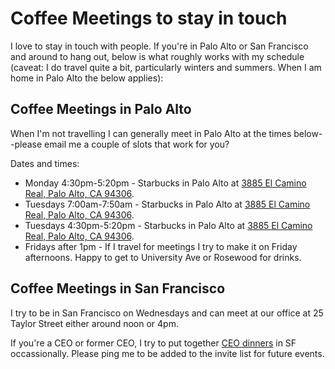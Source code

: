 # Coffee Meetings to stay in touch 

I love to stay in touch with people. If you're in Palo Alto or San Francisco and around to hang out, below is what roughly works with my schedule (caveat: I do travel quite a bit, particularly winters and summers. When I am home in Palo Alto the below applies): 

## Coffee Meetings in Palo Alto

When I'm not travelling I can generally meet in Palo Alto at the times below--please email me a couple of slots that work for you? 
 
Dates and times: 
- Monday 4:30pm-5:20pm - Starbucks in Palo Alto at [3885 El Camino Real, Palo Alto, CA 94306](https://www.google.com/maps/place/Starbucks/@37.4147301,-122.1350297,17z/data=!4m13!1m7!3m6!1s0x808fba894e5f0b25:0xf9978952688002a0!2s3747+Cass+Way,+Palo+Alto,+CA+94306!3b1!8m2!3d37.4137075!4d-122.1344074!3m4!1s0x808fba6317de8663:0x48a730fddbc7675b!8m2!3d37.4174193!4d-122.1305727). 
- Tuesdays 7:00am-7:50am - Starbucks in Palo Alto at [3885 El Camino Real, Palo Alto, CA 94306](https://www.google.com/maps/place/Starbucks/@37.4147301,-122.1350297,17z/data=!4m13!1m7!3m6!1s0x808fba894e5f0b25:0xf9978952688002a0!2s3747+Cass+Way,+Palo+Alto,+CA+94306!3b1!8m2!3d37.4137075!4d-122.1344074!3m4!1s0x808fba6317de8663:0x48a730fddbc7675b!8m2!3d37.4174193!4d-122.1305727).  
- Tuesdays 4:30pm-5:20pm - Starbucks in Palo Alto at [3885 El Camino Real, Palo Alto, CA 94306](https://www.google.com/maps/place/Starbucks/@37.4147301,-122.1350297,17z/data=!4m13!1m7!3m6!1s0x808fba894e5f0b25:0xf9978952688002a0!2s3747+Cass+Way,+Palo+Alto,+CA+94306!3b1!8m2!3d37.4137075!4d-122.1344074!3m4!1s0x808fba6317de8663:0x48a730fddbc7675b!8m2!3d37.4174193!4d-122.1305727). 
- Fridays after 1pm - If I travel for meetings I try to make it on Friday afternoons. Happy to get to University Ave or Rosewood for drinks. 

## Coffee Meetings in San Francisco 

I try to be in San Francisco on Wednesdays and can meet at our office at 25 Taylor Street either around noon or 4pm. 

If you're a CEO or former CEO, I try to put together [CEO dinners](https://it33.github.io/readme/ceo_dinners) in SF occassionally. Please ping me to be added to the invite list for future events. 
